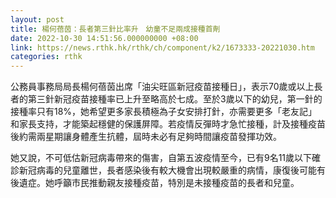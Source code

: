 ```yaml
---
layout: post
title: 楊何蓓茵：長者第三針比率升　幼童不足兩成接種首劑
date: 2022-10-30 14:51:56.000000000 +08:00
link: https://news.rthk.hk/rthk/ch/component/k2/1673333-20221030.htm
categories: rthk
---
```


公務員事務局局長楊何蓓茵出席「油尖旺區新冠疫苗接種日」，表示70歲或以上長者的第三針新冠疫苗接種率已上升至略高於七成。至於3歲以下的幼兒，第一針的接種率只有18%，她希望更多家長積極為子女安排打針，亦需要更多「老友記」和家長支持，才能築起穩健的保護屏障。若疫情反彈時才急忙接種，計及接種疫苗後約需兩星期讓身體產生抗體，屆時未必有足夠時間讓疫苗發揮功效。

她又說，不可低估新冠病毒帶來的傷害，自第五波疫情至今，已有9名11歲以下確診新冠病毒的兒童離世，長者感染後有較大機會出現較嚴重的病情，康復後可能有後遺症。她呼籲市民推動親友接種疫苗，特別是未接種疫苗的長者和兒童。
